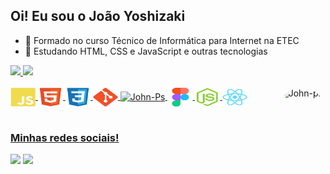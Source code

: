 ## Oi! Eu sou o João Yoshizaki

- 🔭 Formado no curso Técnico de Informática para Internet na ETEC
- 🌱 Estudando HTML, CSS e JavaScript e outras tecnologias

<div>
  <a href="https://github.com/Yoshizak1">
  <img height="180em" src="https://github-readme-stats-git-masterrstaa-rickstaa.vercel.app/api?username=Yoshizak1&show_icons=true&theme=great-gatsby&include_all_commits=true&count_private=true"/>
  <img height="180em" src="https://github-readme-stats-git-masterrstaa-rickstaa.vercel.app/api/top-langs/?username=Yoshizak1&layout=compact&langs_count=7&theme=great-gatsby"/>
</div>
  
<div style="display: inline_block"><br>
  <img align="center" alt="John-Js" height="30" width="40" src="https://raw.githubusercontent.com/devicons/devicon/master/icons/javascript/javascript-plain.svg">
  <img align="center" alt="John-HTML" height="30" width="40" src="https://raw.githubusercontent.com/devicons/devicon/master/icons/html5/html5-original.svg">
  <img align="center" alt="John-CSS" height="30" width="40" src="https://raw.githubusercontent.com/devicons/devicon/master/icons/css3/css3-original.svg">
  <img align="center" alt="John-Git" height="30" width="40" src="https://raw.githubusercontent.com/devicons/devicon/master/icons/git/git-original.svg">
  <img align="center" alt="John-Ps" height="30" width="40" src="https://cdn.jsdelivr.net/gh/devicons/devicon/icons/photoshop/photoshop-plain.svg">
  <img align="center" alt="John-figma" height="30" width="40" src="https://github.com/devicons/devicon/blob/1119b9f84c0290e0f0b38982099a2bd027a48bf1/icons/figma/figma-original.svg">
    <img align="center" alt="John-NodeJs" height="30" width="40" src="https://github.com/devicons/devicon/blob/1119b9f84c0290e0f0b38982099a2bd027a48bf1/icons/nodejs/nodejs-original.svg">
    <img align="center" alt="John-Reactjs" height="30" width="40" src="https://github.com/devicons/devicon/blob/1119b9f84c0290e0f0b38982099a2bd027a48bf1/icons/react/react-original.svg">

  <img align="right" alt="John-pic" height="150" style="border-radius:50px;" src="https://cdn.dribbble.com/users/720825/screenshots/3253310/slim-jim-_dribbble_-_800x600_.gif">
</div>
  
  <br>
 
  ### Minhas redes sociais!
 
<div> 
  <a href="https://www.instagram.com/_yoshizaki/" target="_blank"><img src="https://img.shields.io/badge/-Instagram-%23E4405F?style=for-the-badge&logo=instagram&logoColor=white" target="_blank"></a>
  <a href="https://www.linkedin.com/in/yoshizaki/" target="_blank"><img src="https://img.shields.io/badge/-LinkedIn-%230077B5?style=for-the-badge&logo=linkedin&logoColor=white" target="_blank"></a> 
 
</div>
   
  
  
  ##
